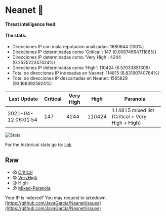 # Neanet :hocho:
#### Threat intelligence feed
#### The stats:

- Direcciones IP con mala reputacion analizadas: 1680644 (100%)
- Direcciones IP determinadas como 'Critical':  147 (0.0087466471186%)
- Direcciones IP determinadas como 'Very High':  4244 (0.252522247424%)
- Direcciones IP determinadas como 'High':  110424 (6.57033851309)
- Total de direcciones IP indexadas en Neanet:  114815 (6.83160740764%)
- Total de direcciones IP descartadas en Neanet:  1565829 (93.1683925924%)

| Last Update | Critical | Very High | High | Paranoia |
| --- | --- | --- | --- | --- |
| 2021-04-12 06:01:54 | 147 | 4244 | 110424 | 114815 mixed list (Critical + Very High + High)|

![Stats](https://docs.google.com/spreadsheets/d/e/2PACX-1vSnaNMIXVabIpDJjufMlzH7poXnshF3mgd8Is1g9ytUEzVsP5my4Trn8f-xkoLLQ38xpL3HtmUexLo6/pubchart?oid=501124687&format=image)

For the historical stats go to: [link](/stats.csv)
## Raw
- :scream: [Critical](https://raw.githubusercontent.com/JavaGarcia/Neanet/master/blacklists/neanet_critical.txt)
- :fearful: [VeryHigh](https://raw.githubusercontent.com/JavaGarcia/Neanet/master/blacklists/neanet_veryHigh.txtt)
- :frowning: [High](https://raw.githubusercontent.com/JavaGarcia/Neanet/master/blacklists/neanet_high.txt)
- :dizzy_face: [Mixed-Paranoia](https://raw.githubusercontent.com/JavaGarcia/Neanet/master/blacklists/neanet_all.txt)


Your IP is indexed? You may request to takedown. [https://github.com/JavaGarcia/Neanet/issues](https://github.com/JavaGarcia/Neanet/issues)




























































































































































































































































































































































































































































































































































































































































































































































































































































































































































































































































































































































































































































































































































































































































































































































































































































































































































































































































































































































































































































































































































































































































































































































































































































































































































































































































































































































































































































































































































































































































































































































































































































































































































































































































































































































































































































































































































































































































































































































































































































































































































































































































































































































































































































































































































































































































































































































































































































































































































































































































































































































































































































































































































































































































































































































































































































































































































